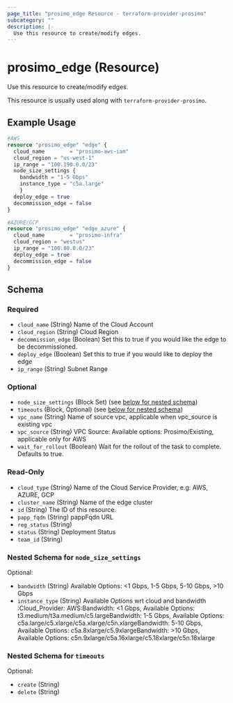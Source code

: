 ```yaml
---
page_title: "prosimo_edge Resource - terraform-provider-prosimo"
subcategory: ""
description: |-
  Use this resource to create/modify edges.
---
```


# prosimo_edge (Resource)

Use this resource to create/modify edges.

This resource is usually used along with `terraform-provider-prosimo`.



## Example Usage

```terraform
#AWS
resource "prosimo_edge" "edge" {
  cloud_name        = "prosimo-aws-iam"
  cloud_region = "us-west-1"
  ip_range = "100.190.0.0/23"
  node_size_settings {
    bandwidth = "1-5 Gbps"
    instance_type = "c5a.large"
    }
  deploy_edge = true
  decommission_edge = false
}

#AZURE/GCP
resource "prosimo_edge" "edge_azure" {
  cloud_name        = "prosimo-infra"
  cloud_region = "westus"
  ip_range = "100.80.0.0/23"
  deploy_edge = true
  decommission_edge = false
}
```

<!-- schema generated by tfplugindocs -->
## Schema

### Required

- `cloud_name` (String) Name of the Cloud Account
- `cloud_region` (String) Cloud Region
- `decommission_edge` (Boolean) Set this to true if you would like the edge to be decommissioned.
- `deploy_edge` (Boolean) Set this to true if you would like to deploy the edge
- `ip_range` (String) Subnet Range

### Optional

- `node_size_settings` (Block Set) (see [below for nested schema](#nestedblock--node_size_settings))
- `timeouts` (Block, Optional) (see [below for nested schema](#nestedblock--timeouts))
- `vpc_name` (String) Name of source vpc, applicable when vpc_source is existing vpc
- `vpc_source` (String) VPC Source: Available options: Prosimo/Existing, applicable only for AWS
- `wait_for_rollout` (Boolean) Wait for the rollout of the task to complete. Defaults to true.

### Read-Only

- `cloud_type` (String) Name of the Cloud Service Provider, e.g: AWS, AZURE, GCP
- `cluster_name` (String) Name of the edge cluster
- `id` (String) The ID of this resource.
- `papp_fqdn` (String) pappFqdn URL
- `reg_status` (String)
- `status` (String) Deployment Status
- `team_id` (String)

<a id="nestedblock--node_size_settings"></a>
### Nested Schema for `node_size_settings`

Optional:

- `bandwidth` (String) Available Options: <1 Gbps, 1-5 Gbps, 5-10 Gbps, >10 Gbps
- `instance_type` (String) Available Options wrt cloud and bandwidth :Cloud_Provider: AWS:Bandwidth:  <1 Gbps, Available Options: t3.medium/t3a.medium/c5.largeBandwidth:  1-5 Gbps, Available Options: c5a.large/c5.xlarge/c5a.xlarge/c5n.xlargeBandwidth: 5-10 Gbps, Available Options: c5a.8xlarge/c5.9xlargeBandwidth: >10 Gbps, Available Options: c5n.9xlarge/c5a.16xlarge/c5.18xlarge/c5n.18xlarge


<a id="nestedblock--timeouts"></a>
### Nested Schema for `timeouts`

Optional:

- `create` (String)
- `delete` (String)

